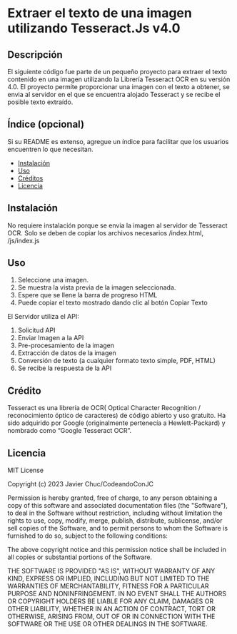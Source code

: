 # Extraer el texto de una imagen utilizando Tesseract.Js v4.0

## Descripción

El siguiente código fue parte de un pequeño proyecto para extraer el texto contenido en una imagen utilizando la Librería Tesseract OCR en su versión 4.0.
El proyecto permite proporcionar una imagen con el texto a obtener, se envia al servidor en el que se encuentra alojado Tesseract y se recibe el posible texto extraído.


## Índice (opcional)

Si su README es extenso, agregue un índice para facilitar que los usuarios encuentren lo que necesitan.

- [Instalación](#instalación)
- [Uso](#uso)
- [Créditos](#créditos)
- [Licencia](#licencia)

## Instalación

No requiere instalación porque se envia la imagen al servidor de Tesseract OCR.
Solo se deben de copiar los archivos necesarios /index.html, /js/index.js

## Uso

1. Seleccione una imagen. 
2. Se muestra la vista previa de la imagen seleccionada.
3. Espere que se llene la barra de progreso HTML
4. Puede copiar el texto mostrado dando clic al botón Copiar Texto

El Servidor utiliza el API:
1. Solicitud API
2. Enviar Imagen a la API
3. Pre-procesamiento de la imagen
4. Extracción de datos de la imagen
5. Conversión de texto (a cualquier formato texto simple, PDF, HTML)
6. Se recibe la respuesta de la API


## Crédito

Tesseract es una librería de OCR( Optical Character Recognition / reconocimiento óptico de caracteres) de código abierto y uso gratuito. Ha sido adquirido por Google (originalmente pertenecía a Hewlett-Packard) y nombrado como “Google Tesseract OCR”.

## Licencia

MIT License

Copyright (c) 2023 Javier Chuc/CodeandoConJC

Permission is hereby granted, free of charge, to any person obtaining a copy
of this software and associated documentation files (the "Software"), to deal
in the Software without restriction, including without limitation the rights
to use, copy, modify, merge, publish, distribute, sublicense, and/or sell
copies of the Software, and to permit persons to whom the Software is
furnished to do so, subject to the following conditions:

The above copyright notice and this permission notice shall be included in all
copies or substantial portions of the Software.

THE SOFTWARE IS PROVIDED "AS IS", WITHOUT WARRANTY OF ANY KIND, EXPRESS OR
IMPLIED, INCLUDING BUT NOT LIMITED TO THE WARRANTIES OF MERCHANTABILITY,
FITNESS FOR A PARTICULAR PURPOSE AND NONINFRINGEMENT. IN NO EVENT SHALL THE
AUTHORS OR COPYRIGHT HOLDERS BE LIABLE FOR ANY CLAIM, DAMAGES OR OTHER
LIABILITY, WHETHER IN AN ACTION OF CONTRACT, TORT OR OTHERWISE, ARISING FROM,
OUT OF OR IN CONNECTION WITH THE SOFTWARE OR THE USE OR OTHER DEALINGS IN THE
SOFTWARE.

